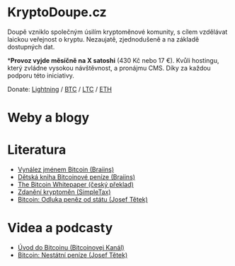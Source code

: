 # KryptoDoupe.cz
Doupě vzniklo společným úsilím kryptoměnové komunity, s cílem vzdělávat laickou veřejnost o kryptu. Nezaujatě, zjednodušeně a na základě dostupných dat.

***Provoz vyjde měsíčně na X satoshi** (430 Kč nebo 17 €). Kvůli hostingu, který zvládne vysokou návštěvnost, a pronájmu CMS. Díky za každou podporu této iniciativy.

Donate: [Lightning](https://pay.btcslovnik.cz/tpos/7YMNA2GoHjdmV2WTtvpP6K) / [BTC](https://www.blockchain.com/btc/address/bc1qwysea339u46prgagc73gply9sdw9ygmpnkp0tn) / [LTC](https://blockchair.com/litecoin/address/ltc1qrfezze2l9dqgqhkz6djza4d8s0drzt5zpz26cr) / [ETH](https://www.blockchain.com/eth/address/0x96E94Bf6F8b1d528739a4f2eaBf0ae171dde0B11)

# Weby a blogy

# Literatura
- [Vynález jménem Bitcoin (Braiins)](https://braiins.com/blog/vynalez-jmenem-bitcoin)
- [Dětská kniha Bitcoinové peníze (Braiins)](https://braiins.com/blog/bitcoinove-penize)
- [The Bitcoin Whitepaper (český překlad)](https://braiins.com/blog/the-bitcoin-whitepaper-cesky-preklad)
- [Zdanění kryptoměn (SimpleTax)](https://www.zdanenikryptomen.cz/zdanenikryptomen.pdf)
- [Bitcoin: Odluka peněz od státu (Josef Tětek)](https://odlukapenez.cz/assets/book/Bitcoin_Odluka_penez_od_statu.pdf)

# Videa a podcasty
- [Úvod do Bitcoinu (Bitcoinovej Kanál)](https://www.youtube.com/playlist?list=PLiD1OrtvRy70RQ8k5HH0E3vHQPpEIJJhZ)
- [Bitcoin: Nestátní peníze (Josef Tětek)](https://www.youtube.com/playlist?list=PLGJQS0h-wqLQqIZ6U6gn5jsaUsjUqi1Bt)